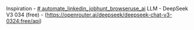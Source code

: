 Inspiration - [# automate_linkedin_jobhunt_browseruse_ai](https://www.youtube.com/watch?v=dmMMsq8Sp8s)
LLM - DeepSeek V3 034 (free) - (https://openrouter.ai/deepseek/deepseek-chat-v3-0324:free/api)

